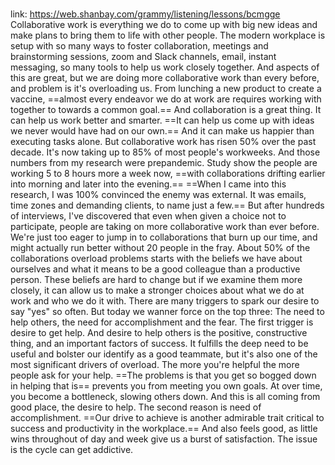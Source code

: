 # 
link: https://web.shanbay.com/grammy/listening/lessons/bcmgge
 Collaborative work is everything we do to come up with big new ideas and make plans to bring them to life with other people. The modern workplace is setup with so many ways to foster collaboration, meetings and brainstorming sessions, zoom and Slack channels, email, instant messaging, so many tools to help us work closely together. And aspects of this are great, but we are doing more collaborative work than every before,  and problem is it's overloading us. 
 From lunching a new product to create a vaccine, ==almost every endeavor we do at work are requires working with together to towards a common goal.== And collaboration is a great thing. It can help us work better and smarter. ==It can help us come up with ideas we never would have had on our own.== And it can make us happier than executing tasks alone. But collaborative work has risen 50% over the past decade. It's now taking up to 85% of most people's workweeks. And those numbers from my research were prepandemic.  Study show the people are working 5 to 8 hours more a week now, ==with collaborations drifting earlier into morning and later into the evening.== ==When I came into this research, I was 100% convinced the enemy was external. It was emails, time zones and demanding clients, to name just a few.== But after hundreds of interviews, I've discovered that even when given a choice not to participate, people are taking on more collaborative work than ever before. We're just too eager to jump in to collaborations that burn up our time, and might actually run better without 20 people in the fray. About 50% of the collaborations overload problems starts with the beliefs we have about ourselves and what it means to be a good colleague than a productive person. These beliefs are hard to change but if we examine them more closely, it can allow us to make a stronger choices about what we do at work and who we do it with.
 There are many triggers to spark our desire to say "yes" so often. But today we wanner force on the top three: The need to help others, the need for accomplishment and the fear.
 The first trigger is desire to get help. And desire to help others is the positive, constructive thing, and an important factors of success. It fulfills the deep need to be useful and bolster our identify as a good teammate, but it's also one of the most significant drivers of  overload. The more you're helpful the more people ask for your help. ==The problems is that you get so bogged down in helping that is== prevents you from meeting you own goals. At over time, you become a bottleneck, slowing others down. And this is all coming from good place, the desire to help. The second reason is need of accomplishment. ==Our drive to achieve is another admirable trait critical to  success and productivity in the workplace.== And also feels good, as little wins throughout of day and week give us a burst of satisfaction. The issue is the cycle can get addictive.